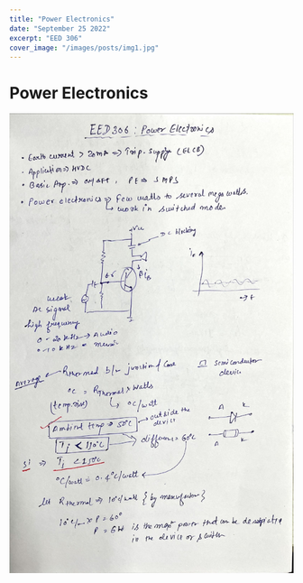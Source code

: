 ```yaml
---
title: "Power Electronics"
date: "September 25 2022"
excerpt: "EED 306"
cover_image: "/images/posts/img1.jpg"
---
```


# Power Electronics

<!-- <p align="center">
  <img src="./../images/PowerElecNotes_page-0001.jpg" width="350" title="hover text">
</p> -->

![plot](./../images/PowerElecNotes_page-0001.jpg)
<!-- 
<p>
    <img src="./../images/PowerElecNotes_page-0001.jpg" />
    <img src="./../images/PowerElecNotes_page-0002.jpg" />
    <img src="./../images/PowerElecNotes_page-0003.jpg" />
    <img src="./../images/PowerElecNotes_page-0004.jpg" />
    <img src="./../images/PowerElecNotes_page-0005.jpg" />
    <img src="./../images/PowerElecNotes_page-0006.jpg" />
    <img src="./../images/PowerElecNotes_page-0007.jpg" />
    <img src="./../images/PowerElecNotes_page-0008.jpg" />
    <img src="./../images/PowerElecNotes_page-0009.jpg" />
    <img src="./../images/PowerElecNotes_page-0010.jpg" />
    <img src="./../images/PowerElecNotes_page-0011.jpg" />
    <img src="./../images/PowerElecNotes_page-0012.jpg" />
    <img src="./../images/PowerElecNotes_page-0013.jpg" />
    <img src="./../images/PowerElecNotes_page-0014.jpg" />
    <img src="./../images/PowerElecNotes_page-0015.jpg" />
    <img src="./../images/PowerElecNotes_page-0016.jpg" />
    <img src="./../images/PowerElecNotes_page-0017.jpg" />
    <img src="./../images/PowerElecNotes_page-0018.jpg" />
    <img src="./../images/PowerElecNotes_page-0019.jpg" />
    <img src="./../images/PowerElecNotes_page-0020.jpg" />
    <img src="./../images/PowerElecNotes_page-0021.jpg" />
    <img src="./../images/PowerElecNotes_page-0022.jpg" />
    <img src="./../images/PowerElecNotes_page-0023.jpg" />
    <img src="./../images/PowerElecNotes_page-0024.jpg" />
    <img src="./../images/PowerElecNotes_page-0025.jpg" />
    <img src="./../images/PowerElecNotes_page-0026.jpg" />
    <img src="./../images/PowerElecNotes_page-0027.jpg" />
</p> -->